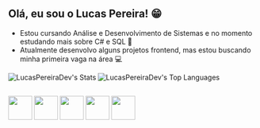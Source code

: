 ## Olá, eu sou o Lucas Pereira! 😁

- Estou cursando Análise e Desenvolvimento de Sistemas e no momento estudando mais sobre C# e SQL 👾
- Atualmente desenvolvo alguns projetos frontend, mas estou buscando minha primeira vaga na área 💻


![LucasPereiraDev's Stats](https://github-readme-stats.vercel.app/api?username=LucasPereiraDev&theme=nightowl&show_icons=true&hide_border=false&count_private=true) ![LucasPereiraDev's Top Languages](https://github-readme-stats.vercel.app/api/top-langs/?username=LucasPereiraDev&theme=nightowl&show_icons=true&hide_border=false&layout=compact)

##


<img width='48' src="https://cdn.jsdelivr.net/gh/devicons/devicon@latest/icons/javascript/javascript-original.svg" /> <img width='48' src="https://cdn.jsdelivr.net/gh/devicons/devicon@latest/icons/html5/html5-original.svg" /> <img width='48' src="https://cdn.jsdelivr.net/gh/devicons/devicon@latest/icons/css3/css3-original.svg" /> <img width='48' src="https://cdn.jsdelivr.net/gh/devicons/devicon@latest/icons/mysql/mysql-original.svg" /> <img width='48' src="https://cdn.jsdelivr.net/gh/devicons/devicon@latest/icons/vuejs/vuejs-original.svg" />
          
          
          
          
